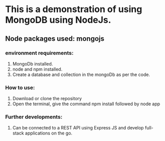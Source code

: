 # This is a demonstration of using MongoDB using NodeJs.

## Node packages used: mongojs

### environment requirements: 
1. MongoDb installed.
2. node and npm installed.
3. Create a database and collection in the mongoDb as per the code.

### How to use: 
1. Download or clone the repository
2. Open the terminal, give the command npm install followed by node app

### Further developments: 
1. Can be connected to a REST API using Express JS and develop full-stack applications on the go.
